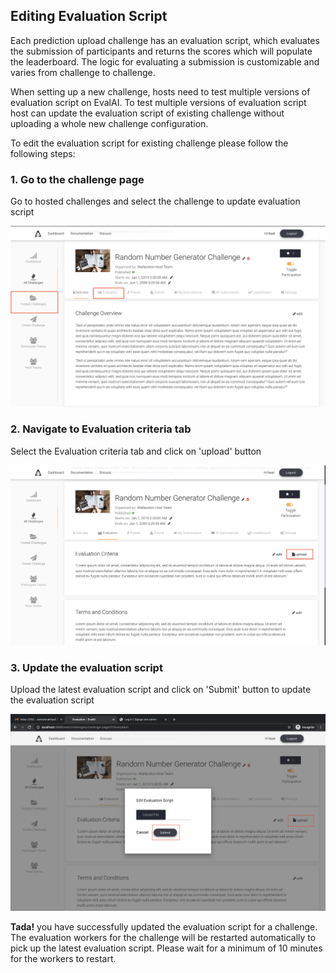 ## Editing Evaluation Script

Each prediction upload challenge has an evaluation script, which evaluates the submission of participants and returns the scores which will populate the leaderboard. The logic for evaluating a submission is customizable and varies from challenge to challenge.

When setting up a new challenge, hosts need to test multiple versions of evaluation script on EvalAI. To test multiple versions of evaluation script host can update the evaluation script of existing challenge without uploading a whole new challenge configuration.

To edit the evaluation script for existing challenge please follow the following steps:

### 1. Go to the challenge page

Go to hosted challenges and select the challenge to update evaluation script

<img src="_static/img/hosted_challenge_page.png"/>

### 2. Navigate to Evaluation criteria tab

Select the Evaluation criteria tab and click on 'upload' button

<img src="_static/img/evaluation_criteria_tab.png"/>

### 3. Update the evaluation script

Upload the latest evaluation script and click on 'Submit' button to update the evaluation script

<img src="_static/img/edit_evaluation_script.png"/>

**Tada!** you have successfully updated the evaluation script for a challenge. The evaluation workers for the challenge will be restarted automatically to pick up the latest evaluation script. Please wait for a minimum of 10 minutes for the workers to restart.

